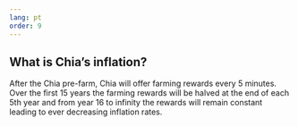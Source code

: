 ```yaml
---
lang: pt
order: 9
---
```


What is Chia’s inflation?
-----------------------

After the Chia pre-farm, Chia will offer farming rewards every 5 minutes. Over the first 15 years the farming rewards will be halved at the end of each 5th year and from year 16 to infinity the rewards will remain constant leading to ever decreasing inflation rates.
